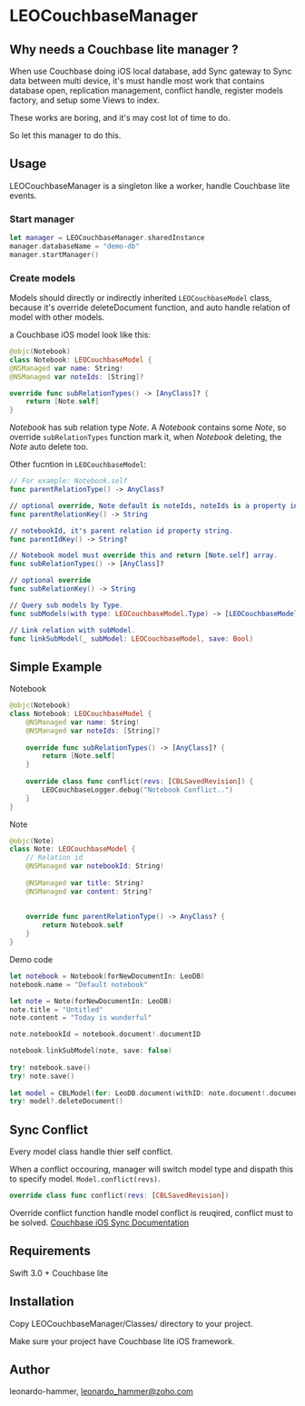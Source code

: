 # LEOCouchbaseManager

## Why needs a Couchbase lite manager ?

When use Couchbase doing iOS local database, add Sync gateway to Sync data between multi device, it's must handle most work that contains database open, replication management, conflict handle, register models factory, and setup some Views to index. 

These works are boring, and it's may cost lot of time to do.

So let this manager to do this.

## Usage

LEOCouchbaseManager is a singleton like a worker, handle Couchbase lite events.

### Start manager

```swift
let manager = LEOCouchbaseManager.sharedInstance
manager.databaseName = "demo-db"
manager.startManager()
```

### Create models

Models should directly or indirectly inherited `LEOCouchbaseModel` class, because it's override deleteDocument function, and auto handle relation of model with other models.

a Couchbase iOS model look like this:

```swift
@objc(Notebook)
class Notebook: LEOCouchbaseModel {
@NSManaged var name: String!
@NSManaged var noteIds: [String]?

override func subRelationTypes() -> [AnyClass]? {
	return [Note.self]
}
```

*Notebook* has sub relation type *Note*. A *Notebook* contains some *Note*, so override `subRelationTypes` function mark it, when *Notebook* deleting, the *Note* auto delete too.

Other fucntion in `LEOCouchbaseModel`:

```swift
// For example: Notebook.self
func parentRelationType() -> AnyClass?

// optional override, Note default is noteIds, noteIds is a property in Notebook model.(parentRelationType())
func parentRelationKey() -> String

// notebookId, it's parent relation id property string.
func parentIdKey() -> String?

// Notebook model must override this and return [Note.self] array.
func subRelationTypes() -> [AnyClass]?

// optional override
func subRelationKey() -> String

// Query sub models by Type.
func subModels(with type: LEOCouchbaseModel.Type) -> [LEOCouchbaseModel]

// Link relation with subModel.
func linkSubModel(_ subModel: LEOCouchbaseModel, save: Bool)
```

## Simple Example

Notebook

```swift
@objc(Notebook)
class Notebook: LEOCouchbaseModel {
    @NSManaged var name: String!
    @NSManaged var noteIds: [String]?
    
    override func subRelationTypes() -> [AnyClass]? {
        return [Note.self]
    }
    
    override class func conflict(revs: [CBLSavedRevision]) {
        LEOCouchbaseLogger.debug("Notebook Conflict..")
    }
}
```

Note

```swift
@objc(Note)
class Note: LEOCouchbaseModel {
    // Relation id
    @NSManaged var notebookId: String!
    
    @NSManaged var title: String?
    @NSManaged var content: String?
    
    
    override func parentRelationType() -> AnyClass? {
        return Notebook.self
    }
}
```

Demo code

```swift
let notebook = Notebook(forNewDocumentIn: LeoDB)
notebook.name = "Default notebook"

let note = Note(forNewDocumentIn: LeoDB)
note.title = "Untitled"
note.content = "Today is wunderful"

note.notebookId = notebook.document!.documentID

notebook.linkSubModel(note, save: false)
			
try! notebook.save()
try! note.save()
			
let model = CBLModel(for: LeoDB.document(withID: note.document!.documentID)!)
try! model?.deleteDocument()
```

## Sync Conflict

Every model class handle thier self conflict.

When a conflict occouring, manager will switch model type and dispath this to specify model. `Model.conflict(revs)`.

```swift
override class func conflict(revs: [CBLSavedRevision])
```

Override conflict function handle model conflict is reuqired, conflict must to be solved. [Couchbase iOS Sync Documentation](https://developer.couchbase.com/documentation/mobile/1.3/training/develop/adding-synchronization/index.html)

## Requirements

Swift 3.0 +
Couchbase lite

## Installation

Copy LEOCouchbaseManager/Classes/ directory to your project.

Make sure your project have Couchbase lite iOS framework.

## Author

leonardo-hammer, leonardo_hammer@zoho.com


